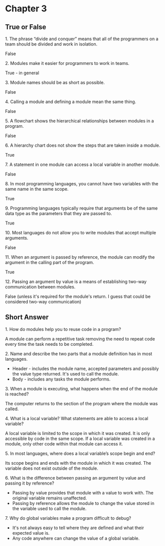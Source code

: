 # Chapter 3

## True or False

1\. The phrase “divide and conquer” means that all of the programmers on a team should be divided and work in isolation.

  False

2\. Modules make it easier for programmers to work in teams.

  True - in general

3\. Module names should be as short as possible.

  False

4\. Calling a module and defining a module mean the same thing.

  False

5\. A flowchart shows the hierarchical relationships between modules in a program.

  False

6\. A hierarchy chart does not show the steps that are taken inside a module.

  True

7\. A statement in one module can access a local variable in another module.

  False

8\. In most programming languages, you cannot have two variables with the same name in the same scope.

  True

9\. Programming languages typically require that arguments be of the same data type as the parameters that they are passed to.

  True

10\. Most languages do not allow you to write modules that accept multiple arguments.

  False

11\. When an argument is passed by reference, the module can modify the argument in the calling part of the program.

  True

12\. Passing an argument by value is a means of establishing two-way communication between modules.

  False (unless it's required for the module's return. I guess that could be considered two-way communication)

## Short Answer

1\. How do modules help you to reuse code in a program?

A module can perform a repetitive task removing the need to repeat code every time the task needs to be completed.

2\. Name and describe the two parts that a module definition has in most languages.

* Header - includes the module name, accepted parameters and possibly the value type returned.  It's used to call the module.
* Body - includes any tasks the module performs.

3\. When a module is executing, what happens when the end of the module is reached?

The computer returns to the section of the program where the module was called.

4\. What is a local variable? What statements are able to access a local variable?

A local variable is limited to the scope in which it was created.  It is only accessible by code in the same scope.  If a local variable was created in a module, only other code within that module can access it.

5\. In most languages, where does a local variable’s scope begin and end?

Its scope begins and ends with the module in which it was created.  The variable does not exist outside of the module.

6\. What is the difference between passing an argument by value and passing it by reference?

* Passing by value provides that module with a value to work with. The original variable remains unaffected. 
* Passing by reference allows the module to change the value stored in the variable used to call the module.

7\. Why do global variables make a program difficult to debug?

* It's not always easy to tell where they are defined and what their expected value is.
* Any code anywhere can change the value of a global variable.


